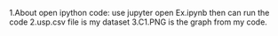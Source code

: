 1.About open ipython code:
  use jupyter open Ex.ipynb then can run the code
2.usp.csv file is my dataset
3.C1.PNG is the graph from my code.
